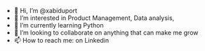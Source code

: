 - 👋 Hi, I’m @xabiduport
- 👀 I’m interested in Product Management, Data analysis,
- 🌱 I’m currently learning Python 
- 💞️ I’m looking to collaborate on anything that can make me grow
- 📫 How to reach me: on Linkedin

<!---
xabiduport/xabiduport is a ✨ special ✨ repository because its `README.md` (this file) appears on your GitHub profile.
You can click the Preview link to take a look at your changes.
--->
